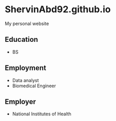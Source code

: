 # ShervinAbd92.github.io

My personal website

## Education
- BS

## Employment
- Data analyst
- Biomedical Engineer

## Employer
- National Institutes of Health